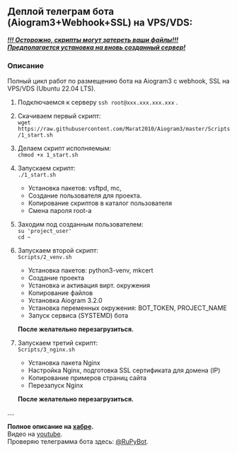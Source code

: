 ## Деплой телеграм бота (Aiogram3+Webhook+SSL) на VPS/VDS: 

<u>***!!! Осторожно, скрипты могут затереть ваши файлы!!!***</u>  
<u>***Предполагается установка на вновь созданный сервер!***</u>  

### Описание
Полный цикл работ по размещению бота на Aiogram3 c webhook, SSL на VPS/VDS (Ubuntu 22.04 LTS).


1. Подключаемся к серверу `ssh root@xxx.xxx.xxx.xxx` .  

2. Скачиваем первый скрипт:  
    `wget https://raw.githubusercontent.com/Marat2010/Aiogram3/master/Scripts/1_start.sh`  

3. Делаем скрипт исполняемым:  
    `chmod +x 1_start.sh`

4. Запускаем скрипт:  
    `./1_start.sh`  
    - Установка пакетов: vsftpd, mc, 
    - Создание пользователя для проекта.
    - Копирование скриптов в каталог пользователя
    - Смена пароля root-а

5. Заходим под созданным пользователем:  
    `su 'project_user'`  
    `cd ~`  

6. Запускаем второй скрипт:  
    `Scripts/2_venv.sh`
    - Установка пакетов: python3-venv, mkcert
    - Создание проекта
    - Установка и активация вирт. окружения
    - Копирование файлов
    - Установка Aiogram 3.2.0
    - Установка переменных окружения: BOT_TOKEN, PROJECT_NAME
    - Запуск сервиса (SYSTEMD) бота

    **После желательно перезагрузиться.**

7. Запускаем третий скрипт:  
    `Scripts/3_nginx.sh`
    - Установка пакета Nginx
    - Настройка Nginx, подготовка SSL сертификата для домена (IP)
    - Копирование примеров страниц сайта
    - Перезапуск Nginx

    **После желательно перезагрузиться.**

....

**Полное описание на <a href="http://habr.ru" target="_blank">хабре</a>.**  
Видео на [youtube](http://youtube.com).  
Проверяю телеграмма бота здесь: [@RuPyBot](https://t.me/RuPytBot).  
